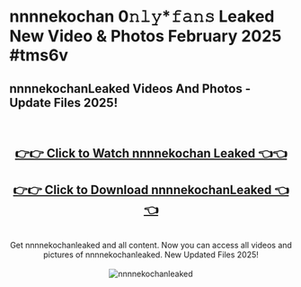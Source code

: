 # nnnnekochan 0𝚗𝚕𝚢*𝚏𝚊𝚗𝚜 Leaked New Video & Photos February 2025 #tms6v

<h2>nnnnekochanLeaked Videos And Photos - Update Files 2025!</h2>
<br>
<div align="center">
<h2><a href="https://mediaupload.pro?title=nnnnekochan&ref=11F" rel="nofollow">👉👉 Click to Watch nnnnekochan Leaked 👈👈</a></h2>
<h2><a href="https://mediaupload.pro?title=nnnnekochan&ref=11F" rel="nofollow">👉👉 Click to Download nnnnekochanLeaked 👈👈</a></h2>
<br>
Get nnnnekochanleaked and all content. Now you can access all videos and pictures of nnnnekochanleaked. New Updated Files 2025!
<br>
<br>
<a href="https://mediaupload.pro?title=nnnnekochan&ref=11F" rel="nofollow" data-target="animated-image.originalLink"><img src="https://i.ibb.co/Gkj2r4b/banner.png" alt="nnnnekochanleaked" style="max-width: 100%; display: inline-block;" data-target="animated-image.originalImage"></a>
</div>
<br>

